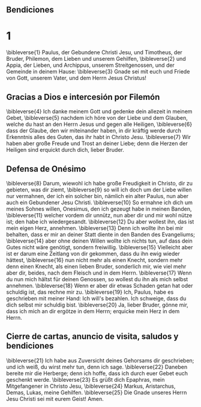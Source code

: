 ## Bendiciones
# 1
\bibleverse{1} Paulus, der Gebundene Christi Jesu, und Timotheus, der Bruder, Philemon, dem Lieben und unserem Gehilfen, \bibleverse{2} und Appia, der Lieben, und Archippus, unserem Streitgenossen, und der Gemeinde in deinem Hause: \bibleverse{3} Gnade sei mit euch und Friede von Gott, unserem Vater, und dem Herrn Jesus Christus! 

## Gracias a Dios e intercesión por Filemón
\bibleverse{4} Ich danke meinem Gott und gedenke dein allezeit in meinem Gebet, \bibleverse{5} nachdem ich höre von der Liebe und dem Glauben, welche du hast an den Herrn Jesus und gegen alle Heiligen, \bibleverse{6} dass der Glaube, den wir miteinander haben, in dir kräftig werde durch Erkenntnis alles des Guten, das ihr habt in Christo Jesu. \bibleverse{7} Wir haben aber große Freude und Trost an deiner Liebe; denn die Herzen der Heiligen sind erquickt durch dich, lieber Bruder. 

## Defensa de Onésimo
\bibleverse{8} Darum, wiewohl ich habe große Freudigkeit in Christo, dir zu gebieten, was dir ziemt, \bibleverse{9} so will ich doch um der Liebe willen nur vermahnen, der ich ein solcher bin, nämlich ein alter Paulus, nun aber auch ein Gebundener Jesu Christi. \bibleverse{10} So ermahne ich dich um meines Sohnes willen, Onesimus, den ich gezeugt habe in meinen Banden, \bibleverse{11} welcher vordem dir unnütz, nun aber dir und mir wohl nütze ist; den habe ich wiedergesandt. \bibleverse{12} Du aber wollest ihn, das ist mein eigen Herz, annehmen. \bibleverse{13} Denn ich wollte ihn bei mir behalten, dass er mir an deiner Statt diente in den Banden des Evangeliums; \bibleverse{14} aber ohne deinen Willen wollte ich nichts tun, auf dass dein Gutes nicht wäre genötigt, sondern freiwillig. \bibleverse{15} Vielleicht aber ist er darum eine Zeitlang von dir gekommen, dass du ihn ewig wieder hättest, \bibleverse{16} nun nicht mehr als einen Knecht, sondern mehr denn einen Knecht, als einen lieben Bruder, sonderlich mir, wie viel mehr aber dir, beides, nach dem Fleisch und in dem Herrn. \bibleverse{17} Wenn du nun mich hältst für deinen Genossen, so wollest du ihn als mich selbst annehmen. \bibleverse{18} Wenn er aber dir etwas Schaden getan hat oder schuldig ist, das rechne mir zu. \bibleverse{19} Ich, Paulus, habe es geschrieben mit meiner Hand: Ich will's bezahlen. Ich schweige, dass du dich selbst mir schuldig bist. \bibleverse{20} Ja, lieber Bruder, gönne mir, dass ich mich an dir ergötze in dem Herrn; erquicke mein Herz in dem Herrn. 

## Cierre de cartas, anuncio de visita, saludos y bendiciones
\bibleverse{21} Ich habe aus Zuversicht deines Gehorsams dir geschrieben; und ich weiß, du wirst mehr tun, denn ich sage. \bibleverse{22} Daneben bereite mir die Herberge; denn ich hoffe, dass ich durch euer Gebet euch geschenkt werde. \bibleverse{23} Es grüßt dich Epaphras, mein Mitgefangener in Christo Jesu, \bibleverse{24} Markus, Aristarchus, Demas, Lukas, meine Gehilfen. \bibleverse{25} Die Gnade unseres Herrn Jesu Christi sei mit eurem Geist! Amen.